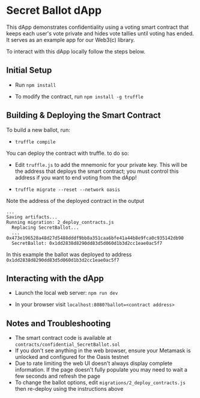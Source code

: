 # Secret Ballot dApp

This dApp demonstrates confidentiality using a voting smart contract that keeps each user's vote private and hides
vote tallies until voting has ended. It serves as an example app for our Web3(c) library.

To interact with this dApp locally follow the steps below.

## Initial Setup

* Run `npm install`

* To modify the contract, run `npm install -g truffle`

## Building & Deploying the Smart Contract
To build a new ballot, run:

* `truffle compile`

You can deploy the contract with truffle. to do so:

* Edit `truffle.js` to add the mnemonic for your private key. This will be the address that deploys the smart contract;
you must control this address if you want to end voting from the dApp!

* `truffle migrate --reset --network oasis`

Note the address of the deployed contract in the output
```
...
Saving artifacts...
Running migration: 2_deploy_contracts.js
  Replacing SecretBallot...
  ... 0x473e196528a48d27d5488dddf9bb8a351caa6bfe41a44b8e9fca0c935142db90
  SecretBallot: 0x1dd2838d8290dd83d5d060d1b3d2cc1eae0ac5f7
```

In this example the ballot was deployed to address `0x1dd2838d8290dd83d5d060d1b3d2cc1eae0ac5f7`

## Interacting with the dApp

* Launch the local web server: `npm run dev`

* In your browser visit `localhost:8080?ballot=<contract address>`

## Notes and Troubleshooting
* The smart contract code is available at `contracts/confidential_SecretBallot.sol`
* If you don't see anything in the web browser, ensure your Metamask is unlocked and configured for the Oasis testnet
* Due to rate limiting the web UI doesn't always display complete information. If the page doesn't fully populate you may
need to wait a few seconds and refresh the page
* To change the ballot options, edit `migrations/2_deploy_contracts.js` then re-deploy using the instructions above
